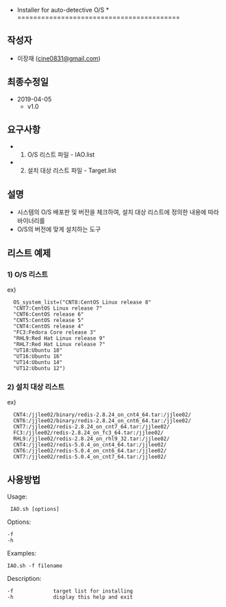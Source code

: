 * Installer for auto-detective O/S *
=========================================


## 작성자
+ 이장재 (cine0831@gmail.com)

## 최종수정일
+ 2019-04-05
  + v1.0

## 요구사항
+ 1) O/S 리스트 파일 - IAO.list
+ 2) 설치 대상 리스트 파일 - Target.list

## 설명
+ 시스템의 O/S 배포판 및 버전을 체크하여, 설치 대상 리스트에 정의한 내용에 따라 바이너리를
+ O/S의 버전에 맞게 설치하는 도구


## 리스트 예제
### 1) O/S 리스트
ex)
```
  OS_system_list=("CNT8:CentOS Linux release 8"
  "CNT7:CentOS Linux release 7"
  "CNT6:CentOS release 6"
  "CNT5:CentOS release 5"
  "CNT4:CentOS release 4"
  "FC3:Fedora Core release 3"
  "RHL9:Red Hat Linux release 9"
  "RHL7:Red Hat Linux release 7"
  "UT18:Ubuntu 18"
  "UT16:Ubuntu 16"
  "UT14:Ubuntu 14"
  "UT12:Ubuntu 12")
```

### 2) 설치 대상 리스트
ex)
```
  CNT4:/jjlee02/binary/redis-2.8.24_on_cnt4_64.tar:/jjlee02/
  CNT6:/jjlee02/binary/redis-2.8.24_on_cnt6_64.tar:/jjlee02/
  CNT7:/jjlee02/redis-2.8.24_on_cnt7_64.tar:/jjlee02/
  FC3:/jjlee02/redis-2.8.24_on_fc3_64.tar:/jjlee02/
  RHL9:/jjlee02/redis-2.8.24_on_rhl9_32.tar:/jjlee02/
  CNT4:/jjlee02/redis-5.0.4_on_cnt4_64.tar:/jjlee02/
  CNT6:/jjlee02/redis-5.0.4_on_cnt6_64.tar:/jjlee02/
  CNT7:/jjlee02/redis-5.0.4_on_cnt7_64.tar:/jjlee02/
```

## 사용방법

Usage:

     IAO.sh [options]

Options:

    -f
    -h

Examples:

    IAO.sh -f filename

Description:

    -f             target list for installing
    -h             display this help and exit

